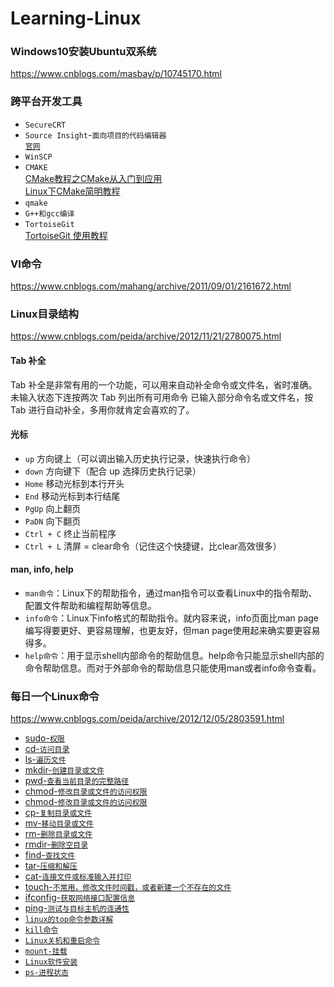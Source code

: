 # Learning-Linux

### Windows10安装Ubuntu双系统
https://www.cnblogs.com/masbay/p/10745170.html

### 跨平台开发工具
* `SecureCRT`<br>
* `Source Insight`-`面向项目的代码编辑器`<br>
  [`官网`](https://www.sourceinsight.com/)
* `WinSCP`<br>
* `CMAKE`<br>
  [CMake教程之CMake从入门到应用](https://aiden-dong.github.io/2019/07/20/CMake%E6%95%99%E7%A8%8B%E4%B9%8BCMake%E4%BB%8E%E5%85%A5%E9%97%A8%E5%88%B0%E5%BA%94%E7%94%A8/)<br>
  [Linux下CMake简明教程](https://blog.csdn.net/whahu1989/article/details/82078563)<br>
* `qmake`<br>
* `G++和gcc编译`<br>
* `TortoiseGit`<br>
  [TortoiseGit 使用教程](https://www.cnblogs.com/anayigeren/p/10177027.html)<br>

### VI命令
https://www.cnblogs.com/mahang/archive/2011/09/01/2161672.html

### Linux目录结构
https://www.cnblogs.com/peida/archive/2012/11/21/2780075.html

#### Tab 补全
Tab 补全是非常有用的一个功能，可以用来自动补全命令或文件名，省时准确。
未输入状态下连按两次 Tab 列出所有可用命令
已输入部分命令名或文件名，按 Tab 进行自动补全，多用你就肯定会喜欢的了。

#### 光标
* `up` 方向键上（可以调出输入历史执行记录，快速执行命令）
* `down` 方向键下（配合 up 选择历史执行记录）
* `Home` 移动光标到本行开头
* `End` 移动光标到本行结尾
* `PgUp` 向上翻页
* `PaDN` 向下翻页
* `Ctrl + C` 终止当前程序
* `Ctrl + L` 清屏 = clear命令（记住这个快捷键，比clear高效很多）

#### man, info, help
* `man命令`：Linux下的帮助指令，通过man指令可以查看Linux中的指令帮助、配置文件帮助和编程帮助等信息。
* `info命令`：Linux下info格式的帮助指令。就内容来说，info页面比man page编写得要更好、更容易理解，也更友好，但man page使用起来确实要更容易得多。
* `help命令`：用于显示shell内部命令的帮助信息。help命令只能显示shell内部的命令帮助信息。而对于外部命令的帮助信息只能使用man或者info命令查看。

### 每日一个Linux命令
https://www.cnblogs.com/peida/archive/2012/12/05/2803591.html

* [sudo-`权限`]()
* [cd-`访问目录`](https://www.cnblogs.com/peida/archive/2012/10/24/2736501.html)
* [ls-`遍历文件`](https://blog.csdn.net/gnail_oug/article/details/70162658)
* [mkdir-`创建目录或文件`](https://www.cnblogs.com/peida/archive/2012/10/25/2738271.html)
* [pwd-`查看当前目录的完整路径`](https://www.cnblogs.com/peida/archive/2012/10/24/2737730.html)
* [chmod-`修改目录或文件的访问权限`](https://www.cnblogs.com/peida/archive/2012/11/29/2794010.html)
* [chmod-`修改目录或文件的访问权限`](https://blog.csdn.net/u013197629/article/details/73608613)
* [cp-`复制目录或文件`](https://www.cnblogs.com/peida/archive/2012/10/29/2744185.html)
* [mv-`移动目录或文件`](https://www.cnblogs.com/peida/archive/2012/10/27/2743022.html)
* [rm-`删除目录或文件`](https://www.cnblogs.com/peida/archive/2012/10/26/2740521.html)
* [rmdir-`删除空目录`](https://www.cnblogs.com/peida/archive/2012/10/27/2742076.html)
* [find-`查找文件`](https://www.cnblogs.com/peida/archive/2012/11/13/2767374.html)
* [tar-`压缩和解压`](https://www.cnblogs.com/peida/archive/2012/11/30/2795656.html)
* [cat-`连接文件或标准输入并打印`](https://www.cnblogs.com/peida/archive/2012/10/30/2746968.html)
* [touch-`不常用，修改文件时间戳，或者新建一个不存在的文件`](https://www.cnblogs.com/peida/archive/2012/10/30/2745714.html)
* [ifconfig-`获取网络接口配置信息`](https://www.cnblogs.com/peida/archive/2013/02/27/2934525.html)
* [ping-`测试与目标主机的连通性`](https://www.cnblogs.com/peida/archive/2013/03/06/2945407.html)
* [`linux的top命令参数详解`](https://www.cnblogs.com/ggjucheng/archive/2012/01/08/2316399.html)
* [`kill命令`](https://www.cnblogs.com/peida/archive/2012/12/20/2825837.html)
* [`Linux关机和重启命令`](http://c.biancheng.net/view/793.html)
* [`mount-挂载`](https://www.cnblogs.com/sparkdev/p/9015312.html)
* [`Linux软件安装`](https://www.cnblogs.com/keepruning/p/9875284.html)
* [`ps-进程状态`](https://www.cnblogs.com/peida/archive/2012/12/19/2824418.html)







